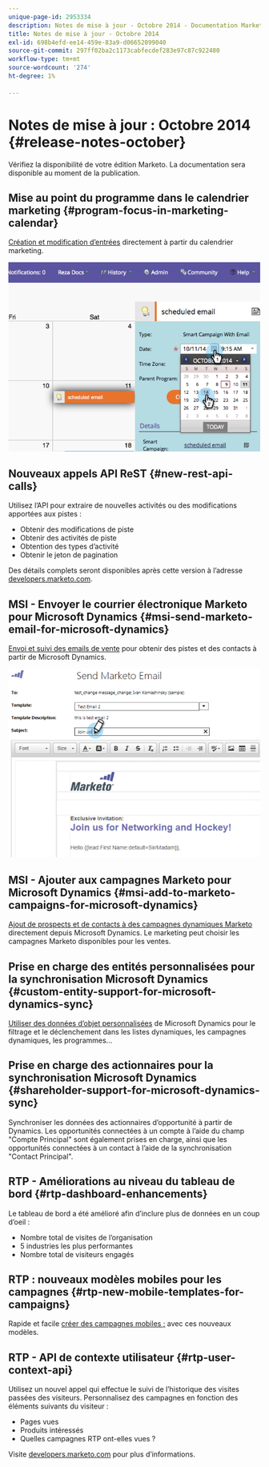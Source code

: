 ```yaml
---
unique-page-id: 2953334
description: Notes de mise à jour - Octobre 2014 - Documentation Marketo - Documentation du produit
title: Notes de mise à jour - Octobre 2014
exl-id: 698b4efd-ee14-459e-83a9-d06652099040
source-git-commit: 297ff02ba2c1173cabfecdef283e97c87c922480
workflow-type: tm+mt
source-wordcount: '274'
ht-degree: 1%

---
```


# Notes de mise à jour : Octobre 2014 {#release-notes-october}

Vérifiez la disponibilité de votre édition Marketo. La documentation sera disponible au moment de la publication.

## Mise au point du programme dans le calendrier marketing {#program-focus-in-marketing-calendar}

[Création et modification d’entrées](/help/marketo/product-docs/core-marketo-concepts/marketing-calendar/understanding-the-calendar/understand-enable-program-focus.md) directement à partir du calendrier marketing.

![](assets/image2014-10-20-11-3a48-3a51.png)

## Nouveaux appels API ReST {#new-rest-api-calls}

Utilisez l’API pour extraire de nouvelles activités ou des modifications apportées aux pistes :

* Obtenir des modifications de piste
* Obtenir des activités de piste
* Obtention des types d’activité
* Obtenir le jeton de pagination

Des détails complets seront disponibles après cette version à l’adresse [developers.marketo.com](https://developers.marketo.com/documentation/rest/).

## MSI - Envoyer le courrier électronique Marketo pour Microsoft Dynamics {#msi-send-marketo-email-for-microsoft-dynamics}

[Envoi et suivi des emails de vente](/help/marketo/product-docs/marketo-sales-insight/msi-for-microsoft-dynamics/setting-up-and-using/send-a-marketo-sales-email-from-microsoft-dynamics.md) pour obtenir des pistes et des contacts à partir de Microsoft Dynamics.

![](assets/image2014-10-20-11-3a49-3a25.png)

## MSI - Ajouter aux campagnes Marketo pour Microsoft Dynamics {#msi-add-to-marketo-campaigns-for-microsoft-dynamics}

[Ajout de prospects et de contacts à des campagnes dynamiques Marketo](/help/marketo/product-docs/marketo-sales-insight/msi-for-microsoft-dynamics/setting-up-and-using/add-a-lead-contact-to-a-marketo-campaign-from-microsoft-dynamics.md) directement depuis Microsoft Dynamics. Le marketing peut choisir les campagnes Marketo disponibles pour les ventes.

## Prise en charge des entités personnalisées pour la synchronisation Microsoft Dynamics {#custom-entity-support-for-microsoft-dynamics-sync}

[Utiliser des données d’objet personnalisées](/help/marketo/product-docs/crm-sync/microsoft-dynamics-sync/microsoft-dynamics-sync-details/enable-sync-for-a-custom-entity.md) de Microsoft Dynamics pour le filtrage et le déclenchement dans les listes dynamiques, les campagnes dynamiques, les programmes...

## Prise en charge des actionnaires pour la synchronisation Microsoft Dynamics {#shareholder-support-for-microsoft-dynamics-sync}

Synchroniser les données des actionnaires d’opportunité à partir de Dynamics. Les opportunités connectées à un compte à l’aide du champ &quot;Compte Principal&quot; sont également prises en charge, ainsi que les opportunités connectées à un contact à l’aide de la synchronisation &quot;Contact Principal&quot;.

## RTP - Améliorations au niveau du tableau de bord {#rtp-dashboard-enhancements}

Le tableau de bord a été amélioré afin d’inclure plus de données en un coup d’oeil :

* Nombre total de visites de l’organisation
* 5 industries les plus performantes
* Nombre total de visiteurs engagés

## RTP : nouveaux modèles mobiles pour les campagnes {#rtp-new-mobile-templates-for-campaigns}

Rapide et facile [créer des campagnes mobiles ;](/help/marketo/product-docs/web-personalization/using-templates/using-templates-to-create-web-campaigns.md) avec ces nouveaux modèles.

## RTP - API de contexte utilisateur {#rtp-user-context-api}

Utilisez un nouvel appel qui effectue le suivi de l’historique des visites passées des visiteurs. Personnalisez des campagnes en fonction des éléments suivants du visiteur :

* Pages vues
* Produits intéressés
* Quelles campagnes RTP ont-elles vues ?

Visite [developers.marketo.com](https://developers.marketo.com/documentation/websites/rtp-js-api/) pour plus d’informations.
